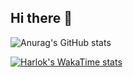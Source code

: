 ## Hi there 👋

![Anurag's GitHub stats](https://github-readme-stats.vercel.app/api?username=CastrilloRedondoVictor&show_icons=true&theme=radical)

[![Harlok's WakaTime stats](https://github-readme-stats.vercel.app/api/wakatime?username=CastrilloRedondoVictor)](https://github.com/anuraghazra/github-readme-stats)

<!--
**CastrilloRedondoVictor/CastrilloRedondoVictor** is a ✨ _special_ ✨ repository because its `README.md` (this file) appears on your GitHub profile.

Here are some ideas to get you started:

- 🔭 I’m currently working on ...
- 🌱 I’m currently learning ...
- 👯 I’m looking to collaborate on ...
- 🤔 I’m looking for help with ...
- 💬 Ask me about ...
- 📫 How to reach me: ...
- 😄 Pronouns: ...
- ⚡ Fun fact: ...
-->

